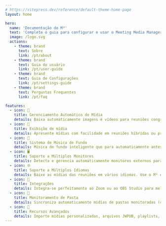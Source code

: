 ```yaml
---
# https://vitepress.dev/reference/default-theme-home-page
layout: home

hero:
  name: 'Documentação do M³'
  text: 'Complete o guia para configurar e usar o Meeting Media Manager'
  image: /logo.svg
  actions:
    - theme: brand
      text: Sobre
      link: /pt/about
    - theme: brand
      text: Guia do usuário
      link: /pt/user-guide
    - theme: brand
      text: Guia de Configurações
      link: /pt/settings-guide
    - theme: brand
      text: Perguntas Frequentes
      link: /pt/faq

features:
  - icon: 🚀
    title: Gerenciamento Automático de Mídia
    details: Baixa automaticamente imagens e vídeos para reuniões congregacionais em qualquer idioma disponível no site oficial das Testemunhas de Jeová.
  - icon: 🎦
    title: Exibição de mídia
    details: Apresente mídias com facilidade em reuniões híbridas ou presenciais, utilizando controles avançados, recursos de zoom e movimentação e opções de temporização personalizadas.
  - icon: 🎵
    title: Sistema de Música de Fundo
    details: Música de fundo inteligente que para automaticamente antes do início das reuniões e pode ser reiniciada com um clique após o término.
  - icon: 🖥️
    title: Suporte a Múltiplos Monitores
    details: Detecta e gerencia automaticamente monitores externos para apresentações de mídia e compartilhamento de sites sem interrupções.
  - icon: 🌐
    title: Suporte a Múltiplos Idiomas
    details: Baixe as mídias das reuniões em vários idiomas. Use o M³ em seu idioma ou em vários disponíveis.
  - icon: 🧩
    title: Integrações
    details: Integra-se perfeitamente ao Zoom ou ao OBS Studio para melhor gerenciamento e reprodução de mídia durante as reuniões.
  - icon: 📁
    title: Monitoramento de Pasta
    details: Sincroniza automaticamente mídias de pastas monitoradas (como Dropbox ou OneDrive) e exporta mídias para pastas.
  - icon: 🎯
    title: Recursos Avançados
    details: Importe mídias personalizadas, arquivos JWPUB, playlists, gravações da Bíblia em áudio e gerencie múltiplas congregações.
---
```

